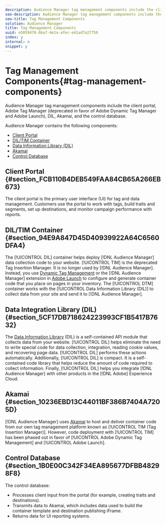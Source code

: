 ```yaml
---
description: Audience Manager tag management components include the client portal, Adobe Tag Manager (deprecated in favor of Adobe Dynamic Tag Manager and Adobe Launch), DIL, Akamai, and the control database.
seo-description: Audience Manager tag management components include the client portal, Adobe Tag Manager (deprecated in favor of Adobe Dynamic Tag Manager and Adobe Launch), DIL, Akamai, and the control database.
seo-title: Tag Management Components
solution: Audience Manager
title: Tag Management Components
uuid: e5059478-6ba7-4e1a-afec-e41ad7a27750
index: y
internal: n
snippet: y
---
```


# Tag Management Components{#tag-management-components}

Audience Manager tag management components include the client portal, Adobe Tag Manager (deprecated in favor of Adobe Dynamic Tag Manager and Adobe Launch), DIL, Akamai, and the control database.

<!-- 

c_comptag.xml

 -->

Audience Manager contains the following components:

* [Client Portal](../../reference/system-components/components-tag-management.md#section_FCB110B4DEB549FAA84CB65A266EB673) 
* [DIL/TIM Container](../../reference/system-components/components-tag-management.md#section_94E9A847D45D40939922A64C6560DFA4) 
* [Data Information Library (DIL)](../../reference/system-components/components-tag-management.md#section_5CF17DB718624223993CF1B5417B7632) 
* [Akamai](../../reference/system-components/components-tag-management.md#section_10236EBD13C44011BF386B7404A7205D) 
* [Control Database](../../reference/system-components/components-tag-management.md#section_1B0E00C342F34EA895677DFBB48298F8)

## Client Portal {#section_FCB110B4DEB549FAA84CB65A266EB673}

The client portal is the primary user interface (UI) for tag and data management. Customers use the portal to work with tags, build traits and segments, set up destinations, and monitor campaign performance with reports.

## DIL/TIM Container {#section_94E9A847D45D40939922A64C6560DFA4}

The [!UICONTROL DIL] container helps deploy [!DNL Audience Manager] data collection code to your website. [!UICONTROL TIM] is the deprecated Tag Insertion Manager. It is no longer used by [!DNL Audience Manager]. Instead, you use [Dynamic Tag Management](https://marketing.adobe.com/resources/help/en_US/dtm/) or the [!DNL Audience Manager] extension in [Adobe Launch](https://docs.adobelaunch.com/extension-reference/adobe-audience-manager-extension) to configure and generate container code that you place on pages in your inventory. The [!UICONTROL DTM] container works with the [!UICONTROL Data Information Library (DIL)] to collect data from your site and send it to [!DNL Audience Manager].

## Data Integration Library (DIL) {#section_5CF17DB718624223993CF1B5417B7632}

The [Data Information Library](../../c-dil/c-dil.md#concept_6D73ED3DBA604EE49B66B5572AA6A32C) (DIL) is a self-contained API module that collects data from your website. [!UICONTROL DIL] helps eliminate the need to write special code for data collection, integration, reading cookie values, and recovering page data. [!UICONTROL DIL] performs these actions automatically. Additionally, [!UICONTROL DIL] is compact. It is a self-contained code library that helps reduce the amount of code required to collect information. Finally, [!UICONTROL DIL] helps you integrate [!DNL Audience Manager] with other products in the [!DNL Adobe] Experience Cloud.

## Akamai {#section_10236EBD13C44011BF386B7404A7205D}

[!DNL Audience Manager] uses [Akamai](https://www.akamai.com/html/about/index.html) to host and deliver container code from our own tag management platform known as [!UICONTROL TIM (Tag Insertion Manager)]. However, code deployment with [!UICONTROL TIM] has been phased out in favor of [!UICONTROL Adobe Dynamic Tag Management] and [!UICONTROL Adobe Launch].

## Control Database {#section_1B0E00C342F34EA895677DFBB48298F8}

The control database:

* Processes client input from the portal (for example, creating traits and destinations). 
* Transmits data to Akamai, which includes data used to build the container template and destination publishing iFrame. 
* Returns data for UI reporting systems.

